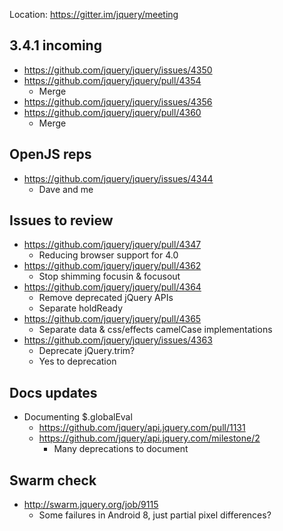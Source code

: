 Location: https://gitter.im/jquery/meeting

## 3.4.1 incoming
* https://github.com/jquery/jquery/issues/4350
* https://github.com/jquery/jquery/pull/4354
  - Merge
* https://github.com/jquery/jquery/issues/4356
* https://github.com/jquery/jquery/pull/4360
  - Merge

## OpenJS reps
* https://github.com/jquery/jquery/issues/4344
  - Dave and me
  
## Issues to review
* https://github.com/jquery/jquery/pull/4347
  - Reducing browser support for 4.0
* https://github.com/jquery/jquery/pull/4362
  - Stop shimming focusin & focusout
* https://github.com/jquery/jquery/pull/4364
  - Remove deprecated jQuery APIs
  - Separate holdReady
* https://github.com/jquery/jquery/pull/4365
  - Separate data & css/effects camelCase implementations
* https://github.com/jquery/jquery/issues/4363
  - Deprecate jQuery.trim?
  - Yes to deprecation

## Docs updates
* Documenting $.globalEval
  - https://github.com/jquery/api.jquery.com/pull/1131 
  - https://github.com/jquery/api.jquery.com/milestone/2
    * Many deprecations to document

## Swarm check
* http://swarm.jquery.org/job/9115
  - Some failures in Android 8, just partial pixel differences?
